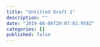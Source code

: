 ```yaml
---
title: "Untitled Draft 1"
description: ""
date: "2019-08-08T20:07:02.958Z"
categories: []
published: false
---
```


  

###
